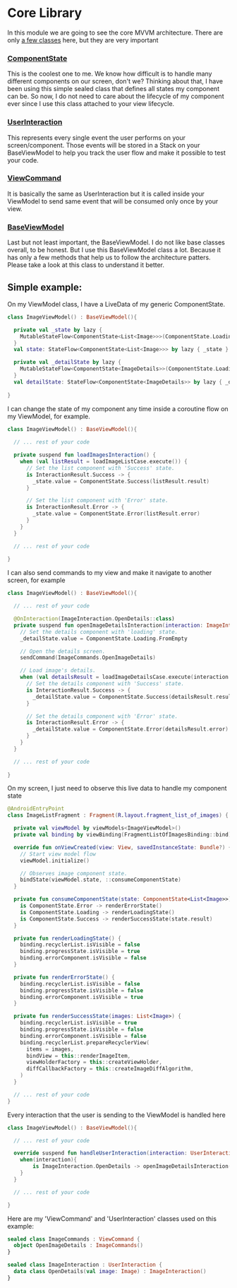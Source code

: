 # Core Library

In this module we are going to see the core MVVM architecture. There are only [a few classes](https://github.com/MayconCardoso/Mvvm-Architecture-Toolkit/tree/master/library/core/src/main/java/com/mctech/architecture/mvvm/core) here, but they are very important

### [ComponentState](https://github.com/MayconCardoso/Mvvm-Architecture-Toolkit/blob/master/library/core/src/main/java/com/mctech/architecture/mvvm/x/core/ComponentState.kt)

This is the coolest one to me. We know how difficult is to handle many different components on our screen, don't we? Thinking about that, I have been using this simple sealed class that defines all states my component can be. 
So now, I do not need to care about the lifecycle of my component ever since I use this class attached to your view lifecycle. 

### [UserInteraction](https://github.com/MayconCardoso/Mvvm-Architecture-Toolkit/blob/master/library/core/src/main/java/com/mctech/architecture/mvvm/x/core/UserInteraction.kt)

This represents every single event the user performs on your screen/component. Those events will be stored in a Stack on your BaseViewModel to help you track the user flow and make it possible to test your code.

### [ViewCommand](https://github.com/MayconCardoso/Mvvm-Architecture-Toolkit/blob/master/library/core/src/main/java/com/mctech/architecture/mvvm/x/core/ViewCommand.kt)

It is basically the same as UserInteraction but it is called inside your ViewModel to send same event that will be consumed only once by your view. 

### [BaseViewModel](https://github.com/MayconCardoso/Mvvm-Architecture-Toolkit/blob/master/library/core/src/main/java/com/mctech/architecture/mvvm/x/core/BaseViewModel.kt)

Last but not least important, the BaseViewModel. I do not like base classes overall, to be honest. But I use this BaseViewModel class a lot. Because it has only a few methods that help us to follow the architecture patters. Please take a look at this class to understand it better.

## Simple example:

On my ViewModel class, I have a LiveData of my generic ComponentState.
```kotlin
class ImageViewModel() : BaseViewModel(){

  private val _state by lazy {
    MutableStateFlow<ComponentState<List<Image>>>(ComponentState.Loading.FromEmpty)
  }
  val state: StateFlow<ComponentState<List<Image>>> by lazy { _state }

  private val _detailState by lazy {
    MutableStateFlow<ComponentState<ImageDetails>>(ComponentState.Loading.FromEmpty)
  }
  val detailState: StateFlow<ComponentState<ImageDetails>> by lazy { _detailState }
  
}
```

I can change the state of my component any time inside a coroutine flow on my ViewModel, for example.
```kotlin
class ImageViewModel() : BaseViewModel(){
    
  // ... rest of your code

  private suspend fun loadImagesInteraction() {
    when (val listResult = loadImageListCase.execute()) {
      // Set the list component with 'Success' state.
      is InteractionResult.Success -> {
        _state.value = ComponentState.Success(listResult.result)
      }

      // Set the list component with 'Error' state.
      is InteractionResult.Error -> {
        _state.value = ComponentState.Error(listResult.error)
      }
    }
  }

  // ... rest of your code
    
}
```

I can also send commands to my view and make it navigate to another screen, for example
```kotlin
class ImageViewModel() : BaseViewModel(){

  // ... rest of your code

  @OnInteraction(ImageInteraction.OpenDetails::class)
  private suspend fun openImageDetailsInteraction(interaction: ImageInteraction.OpenDetails) {
    // Set the details component with 'loading' state.
    _detailState.value = ComponentState.Loading.FromEmpty

    // Open the details screen.
    sendCommand(ImageCommands.OpenImageDetails)

    // Load image's details.
    when (val detailsResult = loadImageDetailsCase.execute(interaction.image)) {
      // Set the details component with 'Success' state.
      is InteractionResult.Success -> {
        _detailState.value = ComponentState.Success(detailsResult.result)
      }

      // Set the details component with 'Error' state.
      is InteractionResult.Error -> {
        _detailState.value = ComponentState.Error(detailsResult.error)
      }
    }
  }

  // ... rest of your code
    
}
```

On my screen, I just need to observe this live data to handle my component state

```kotlin
@AndroidEntryPoint
class ImageListFragment : Fragment(R.layout.fragment_list_of_images) {

  private val viewModel by viewModels<ImageViewModel>()
  private val binding by viewBinding(FragmentListOfImagesBinding::bind)

  override fun onViewCreated(view: View, savedInstanceState: Bundle?) {
    // Start view model flow
    viewModel.initialize()

    // Observes image component state.
    bindState(viewModel.state, ::consumeComponentState)
  }

  private fun consumeComponentState(state: ComponentState<List<Image>>) = when (state) {
    is ComponentState.Error -> renderErrorState()
    is ComponentState.Loading -> renderLoadingState()
    is ComponentState.Success -> renderSuccessState(state.result)
  }

  private fun renderLoadingState() {
    binding.recyclerList.isVisible = false
    binding.progressState.isVisible = true
    binding.errorComponent.isVisible = false
  }

  private fun renderErrorState() {
    binding.recyclerList.isVisible = false
    binding.progressState.isVisible = false
    binding.errorComponent.isVisible = true
  }

  private fun renderSuccessState(images: List<Image>) {
    binding.recyclerList.isVisible = true
    binding.progressState.isVisible = false
    binding.errorComponent.isVisible = false
    binding.recyclerList.prepareRecyclerView(
      items = images,
      bindView = this::renderImageItem,
      viewHolderFactory = this::createViewHolder,
      diffCallbackFactory = this::createImageDiffAlgorithm,
    )
  }

  // ... rest of your code
}
```

Every interaction that the user is sending to the ViewModel is handled here
```kotlin
class ImageViewModel() : BaseViewModel(){

  // ... rest of your code

  override suspend fun handleUserInteraction(interaction: UserInteraction) {
    when(interaction){
        is ImageInteraction.OpenDetails -> openImageDetailsInteraction(interaction.image)
    }
  }

  // ... rest of your code

}
```

Here are my 'ViewCommand' and 'UserInteraction' classes used on this example:

```kotlin
sealed class ImageCommands : ViewCommand {
  object OpenImageDetails : ImageCommands()
}

sealed class ImageInteraction : UserInteraction {
  data class OpenDetails(val image: Image) : ImageInteraction()
}
```

